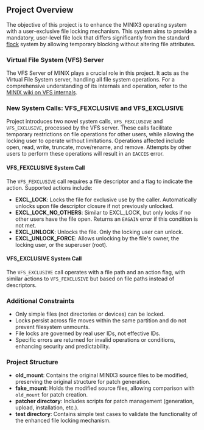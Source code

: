 ## Project Overview
The objective of this project is to enhance the MINIX3 operating system with a user-exclusive file locking mechanism. This system aims to provide a mandatory, user-level file lock that differs significantly from the standard [flock](https://linux.die.net/man/2/flock) system by allowing temporary blocking without altering file attributes.

### Virtual File System (VFS) Server
The VFS Server of MINIX plays a crucial role in this project. It acts as the Virtual File System server, handling all file system operations. For a comprehensive understanding of its internals and operation, refer to the [MINIX wiki on VFS internals](https://wiki.minix3.org/doku.php?id=developersguide:vfsinternals).

### New System Calls: VFS_FEXCLUSIVE and VFS_EXCLUSIVE
Project introduces two novel system calls, `VFS_FEXCLUSIVE` and `VFS_EXCLUSIVE`, processed by the VFS server. These calls facilitate temporary restrictions on file operations for other users, while allowing the locking user to operate without limitations. Operations affected include open, read, write, truncate, move/rename, and remove. Attempts by other users to perform these operations will result in an `EACCES` error.

#### VFS_FEXCLUSIVE System Call
The `VFS_FEXCLUSIVE` call requires a file descriptor and a flag to indicate the action. Supported actions include:
- **EXCL_LOCK**: Locks the file for exclusive use by the caller. Automatically unlocks upon file descriptor closure if not previously unlocked.
- **EXCL_LOCK_NO_OTHERS**: Similar to EXCL_LOCK, but only locks if no other users have the file open. Returns an `EAGAIN` error if this condition is not met.
- **EXCL_UNLOCK**: Unlocks the file. Only the locking user can unlock.
- **EXCL_UNLOCK_FORCE**: Allows unlocking by the file's owner, the locking user, or the superuser (root).

#### VFS_EXCLUSIVE System Call
The `VFS_EXCLUSIVE` call operates with a file path and an action flag, with similar actions to `VFS_FEXCLUSIVE` but based on file paths instead of descriptors.

### Additional Constraints
- Only simple files (not directories or devices) can be locked.
- Locks persist across file moves within the same partition and do not prevent filesystem unmounts.
- File locks are governed by real user IDs, not effective IDs.
- Specific errors are returned for invalid operations or conditions, enhancing security and predictability.

### Project Structure
- **old_mount**: Contains the original MINIX3 source files to be modified, preserving the original structure for patch generation.
- **fake_mount**: Holds the modified source files, allowing comparison with `old_mount` for patch creation.
- **patcher directory**: Includes scripts for patch management (generation, upload, installation, etc.).
- **test directory**: Contains simple test cases to validate the functionality of the enhanced file locking mechanism.
